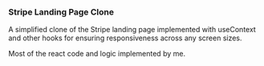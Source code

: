### Stripe Landing Page Clone

A simplified clone of the Stripe landing page implemented with useContext and other hooks for ensuring responsiveness across any screen sizes.

Most of the react code and logic implemented by me.